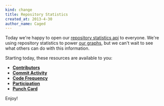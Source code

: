 ```yaml
---
kind: change
title: Repository Statistics
created_at: 2013-4-30
author_name: Caged
---
```


Today we're happy to open our [repository statistics api](/v3/repos/statistics) to everyone.  We're using
repository statistics to power [our graphs](https://github.com/github/linguist/graphs),
but we can't wait to see what others can do with this information.

Starting today, these resources are available to you:

* **[Contributors](/v3/repos/statistics/#get-contributors-list-with-additions-deletions-and-commit-counts)**
* **[Commit Activity](/v3/repos/statistics/#get-the-last-year-of-commit-activity-data)**
* **[Code Frequency](/v3/repos/statistics/#get-the-number-of-additions-and-deletions-per-week)**
* **[Participation](/v3/repos/statistics/#get-the-weekly-commit-count-for-the-repo-owner-and-everyone-else)**
* **[Punch Card](/v3/repos/statistics/#get-the-number-of-commits-per-hour-in-each-day)**

Enjoy!


